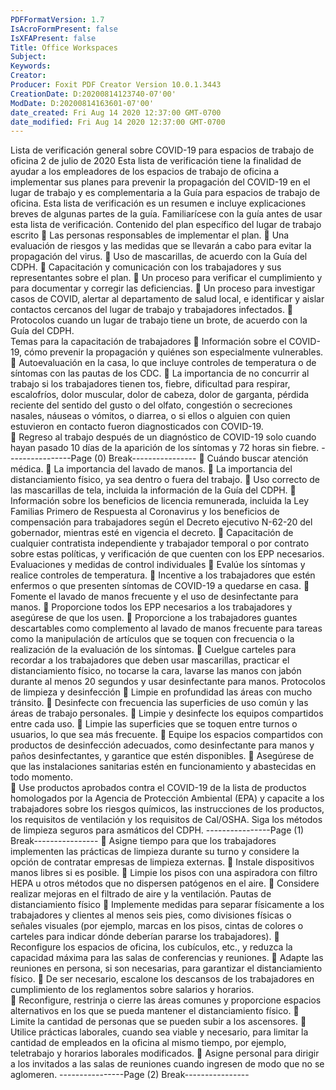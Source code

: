 ```yaml
---
PDFFormatVersion: 1.7
IsAcroFormPresent: false
IsXFAPresent: false
Title: Office Workspaces
Subject: 
Keywords: 
Creator: 
Producer: Foxit PDF Creator Version 10.0.1.3443
CreationDate: D:20200814123740-07'00'
ModDate: D:20200814163601-07'00'
date_created: Fri Aug 14 2020 12:37:00 GMT-0700
date_modified: Fri Aug 14 2020 12:37:00 GMT-0700
---
```

Lista de verificación general sobre COVID-19 
para espacios de trabajo de oficina 
2 de julio de 2020 
Esta lista de verificación tiene la finalidad de ayudar a los empleadores de los espacios de 
trabajo de oficina a implementar sus planes para prevenir la propagación del COVID-19 en el 
lugar de trabajo y es complementaria a la Guía para espacios de trabajo de oficina. Esta lista 
de verificación es un resumen e incluye explicaciones breves de algunas partes de la guía. 
Familiarícese con la guía antes de usar esta lista de verificación. 
Contenido del plan específico del lugar de 
trabajo escrito 
 Las personas responsables de implementar el plan. 
 Una evaluación de riesgos y las medidas que se llevarán a cabo para evitar la 
propagación del virus. 
 Uso de mascarillas, de acuerdo con la Guía del CDPH. 
 Capacitación y comunicación con los trabajadores y sus representantes sobre el 
plan. 
 Un proceso para verificar el cumplimiento y para documentar y corregir las 
deficiencias. 
 Un proceso para investigar casos de COVID, alertar al departamento de salud 
local, e identificar y aislar contactos cercanos del lugar de trabajo y trabajadores 
infectados. 
 Protocolos cuando un lugar de trabajo tiene un brote, de acuerdo con la Guía 
del CDPH.  
Temas para la capacitación de trabajadores 
 Información sobre el COVID-19, cómo prevenir la propagación y quiénes son 
especialmente vulnerables.  
 Autoevaluación en la casa, lo que incluye controles de temperatura o de 
síntomas con las pautas de los CDC. 
 La importancia de no concurrir al trabajo si los trabajadores tienen tos, fiebre, 
dificultad para respirar, escalofríos, dolor muscular, dolor de cabeza, dolor de 
garganta, pérdida reciente del sentido del gusto o del olfato, congestión o 
secreciones nasales, náuseas o vómitos, o diarrea, o si ellos o alguien con quien 
estuvieron en contacto fueron diagnosticados con COVID-19.  
 Regreso al trabajo después de un diagnóstico de COVID-19 solo cuando hayan 
pasado 10 días de la aparición de los síntomas y 72 horas sin fiebre. 
----------------Page (0) Break----------------
 Cuándo buscar atención médica. 
 La importancia del lavado de manos. 
 La importancia del distanciamiento físico, ya sea dentro o fuera del trabajo. 
 Uso correcto de las mascarillas de tela, incluida la información de la Guía del 
CDPH. 
 Información sobre los beneficios de licencia remunerada, incluida la Ley Familias 
Primero de Respuesta al Coronavirus y los beneficios de compensación para 
trabajadores según el Decreto ejecutivo N-62-20 del gobernador, mientras esté 
en vigencia el decreto. 
 Capacitación de cualquier contratista independiente y trabajador temporal o 
por contrato sobre estas políticas, y verificación de que cuenten con los EPP 
necesarios. 
Evaluaciones y medidas de control individuales 
 Evalúe los síntomas y realice controles de temperatura. 
 Incentive a los trabajadores que estén enfermos o que presenten síntomas de 
COVID-19 a quedarse en casa. 
 Fomente el lavado de manos frecuente y el uso de desinfectante para manos. 
 Proporcione todos los EPP necesarios a los trabajadores y asegúrese de que los 
usen. 
 Proporcione a los trabajadores guantes descartables como complemento al 
lavado de manos frecuente para tareas como la manipulación de artículos que 
se toquen con frecuencia o la realización de la evaluación de los síntomas. 
 Cuelgue carteles para recordar a los trabajadores que deben usar mascarillas, 
practicar el distanciamiento físico, no tocarse la cara, lavarse las manos con 
jabón durante al menos 20 segundos y usar desinfectante para manos. 
Protocolos de limpieza y desinfección 
 Limpie en profundidad las áreas con mucho tránsito. 
 Desinfecte con frecuencia las superficies de uso común y las áreas de trabajo 
personales. 
 Limpie y desinfecte los equipos compartidos entre cada uso. 
 Limpie las superficies que se toquen entre turnos o usuarios, lo que sea más frecuente. 
 Equipe los espacios compartidos con productos de desinfección adecuados, 
como desinfectante para manos y paños desinfectantes, y garantice que estén 
disponibles. 
 Asegúrese de que las instalaciones sanitarias estén en funcionamiento y 
abastecidas en todo momento.  
 Use productos aprobados contra el COVID-19 de la lista de productos 
homologados por la Agencia de Protección Ambiental (EPA) y capacite a los 
trabajadores sobre los riesgos químicos, las instrucciones de los productos, los 
requisitos de ventilación y los requisitos de Cal/OSHA. Siga los métodos de 
limpieza seguros para asmáticos del CDPH. 
----------------Page (1) Break----------------
 Asigne tiempo para que los trabajadores implementen las prácticas de limpieza 
durante su turno y considere la opción de contratar empresas de limpieza 
externas. 
 Instale dispositivos manos libres si es posible. 
 Limpie los pisos con una aspiradora con filtro HEPA u otros métodos que no 
dispersen patógenos en el aire. 
 Considere realizar mejoras en el filtrado de aire y la ventilación. 
Pautas de distanciamiento físico 
 Implemente medidas para separar físicamente a los trabajadores y clientes al 
menos seis pies, como divisiones físicas o señales visuales (por ejemplo, marcas 
en los pisos, cintas de colores o carteles para indicar dónde deberían pararse los 
trabajadores). 
 Reconfigure los espacios de oficina, los cubículos, etc., y reduzca la capacidad 
máxima para las salas de conferencias y reuniones. 
 Adapte las reuniones en persona, si son necesarias, para garantizar el 
distanciamiento físico. 
 De ser necesario, escalone los descansos de los trabajadores en cumplimiento 
de los reglamentos sobre salarios y horarios.  
 Reconfigure, restrinja o cierre las áreas comunes y proporcione espacios 
alternativos en los que se pueda mantener el distanciamiento físico. 
 Limite la cantidad de personas que se pueden subir a los ascensores. 
 Utilice prácticas laborales, cuando sea viable y necesario, para limitar la 
cantidad de empleados en la oficina al mismo tiempo, por ejemplo, teletrabajo 
y horarios laborales modificados. 
 Asigne personal para dirigir a los invitados a las salas de reuniones cuando 
ingresen de modo que no se aglomeren. 
----------------Page (2) Break----------------
